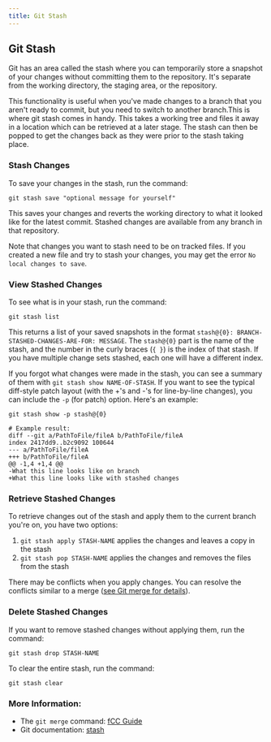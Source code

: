 ```yaml
---
title: Git Stash
---
```

## Git Stash

Git has an area called the stash where you can temporarily store a snapshot of your changes without committing them to the repository. It's separate from the working directory, the staging area, or the repository.

This functionality is useful when you've made changes to a branch that you aren't ready to commit, but you need to switch to another branch.This is where git stash comes in handy. This takes a working tree and files it away in a location which can be retrieved at a later stage. The stash can then be popped to get the changes back as they were prior to the stash taking place.



### Stash Changes
To save your changes in the stash, run the command:

```shell
git stash save "optional message for yourself"
```

This saves your changes and reverts the working directory to what it looked like for the latest commit. Stashed changes are available from any branch in that repository.

Note that changes you want to stash need to be on tracked files. If you created a new file and try to stash your changes, you may get the error `No local changes to save`.

### View Stashed Changes
To see what is in your stash, run the command:

```shell
git stash list
```
This returns a list of your saved snapshots in the format `stash@{0}: BRANCH-STASHED-CHANGES-ARE-FOR: MESSAGE`. The `stash@{0}` part is the name of the stash, and the number in the curly braces (`{ }`) is the index of that stash. If you have multiple change sets stashed, each one will have a different index.

If you forgot what changes were made in the stash, you can see a summary of them with `git stash show NAME-OF-STASH`. If you want to see the typical diff-style patch layout (with the +'s and -'s for line-by-line changes), you can include the `-p` (for patch) option. Here's an example:

```shell
git stash show -p stash@{0}

# Example result:
diff --git a/PathToFile/fileA b/PathToFile/fileA
index 2417dd9..b2c9092 100644
--- a/PathToFile/fileA
+++ b/PathToFile/fileA
@@ -1,4 +1,4 @@
-What this line looks like on branch
+What this line looks like with stashed changes
```

### Retrieve Stashed Changes
To retrieve changes out of the stash and apply them to the current branch you're on, you have two options:

1. `git stash apply STASH-NAME` applies the changes and leaves a copy in the stash
2. `git stash pop STASH-NAME` applies the changes and removes the files from the stash

There may be conflicts when you apply changes. You can resolve the conflicts similar to a merge (<a href='https://guide.freecodecamp.org/git/git-merge/' target='_blank' rel='nofollow'>see Git merge for details</a>).

### Delete Stashed Changes
If you want to remove stashed changes without applying them, run the command:
```shell
git stash drop STASH-NAME
```

To clear the entire stash, run the command:
```shell
git stash clear
```

### More Information:
- The `git merge` command: <a href='https://guide.freecodecamp.org/git/git-merge/' target='_blank' rel='nofollow'>fCC Guide</a>
- Git documentation: <a href='https://git-scm.com/docs/git-stash' target='_blank' rel='nofollow'>stash</a>

